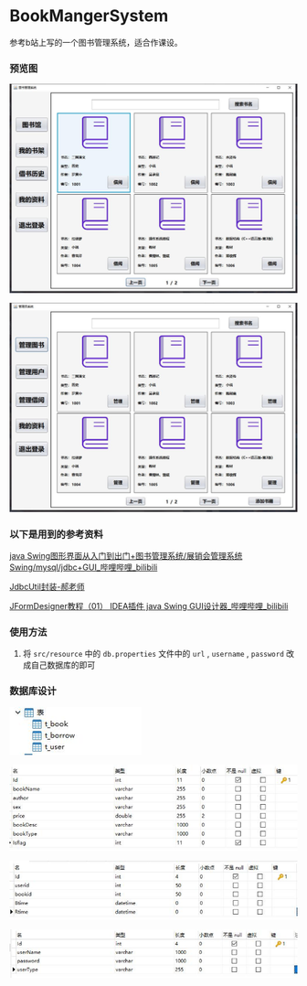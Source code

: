 # BookMangerSystem

参考b站上写的一个图书管理系统，适合作课设。

### 预览图

![image](https://github.com/LightningK/BookMangerSystem/blob/main/preview/1.jpg)

![image](https://github.com/LightningK/BookMangerSystem/blob/main/preview/2.jpg)

### 以下是用到的参考资料

[java Swing图形界面从入门到出门+图书管理系统/展销会管理系统Swing/mysql/jdbc+GUI_哔哩哔哩_bilibili](https://www.bilibili.com/video/BV1y741157Wp/?spm_id_from=333.999.0.0&vd_source=60b95e7810f4ef7fd084c7b26c5cbf8d)

[JdbcUtil封装-郝老师](https://www.bilibili.com/video/BV1ZJ411k7en/?spm_id_from=333.999.0.0&vd_source=60b95e7810f4ef7fd084c7b26c5cbf8d)

[JFormDesigner教程（01） IDEA插件 java Swing GUI设计器_哔哩哔哩_bilibili](https://www.bilibili.com/video/BV1iB4y1x74s/?spm_id_from=333.999.0.0&vd_source=60b95e7810f4ef7fd084c7b26c5cbf8d)

### 使用方法

1. 将 `src/resource` 中的 `db.properties` 文件中的 `url` , `username` , `password` 改成自己数据库的即可

### 数据库设计

![image](https://github.com/LightningK/BookMangerSystem/blob/main/preview/3.jpg)

![image](https://github.com/LightningK/BookMangerSystem/blob/main/preview/4.jpg)

![image](https://github.com/LightningK/BookMangerSystem/blob/main/preview/5.jpg)

![image](https://github.com/LightningK/BookMangerSystem/blob/main/preview/6.jpg)

